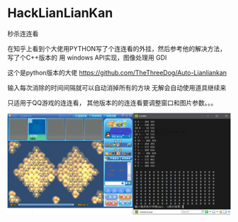 # HackLianLianKan
秒杀连连看

在知乎上看到个大佬用PYTHON写了个连连看的外挂，然后参考他的解决方法，写了个C++版本的
用 windows API实现，图像处理用 GDI

这个是python版本的大佬
https://github.com/TheThreeDog/Auto-Lianliankan



输入每次消除的时间间隔就可以自动消掉所有的方块
无解会自动使用道具继续来

只适用于QQ游戏的连连看，
其他版本的的连连看要调整窗口和图片参数。。。

![this is result](https://github.com/DeaglePC/HackLianLianKan/raw/master/picture/1.png)